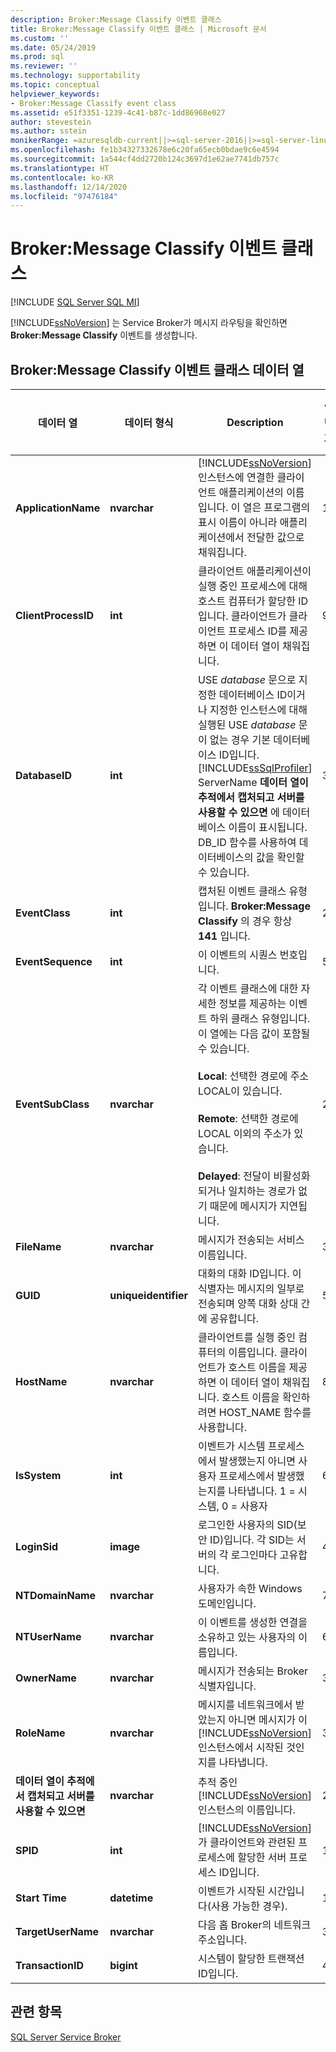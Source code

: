 ```yaml
---
description: Broker:Message Classify 이벤트 클래스
title: Broker:Message Classify 이벤트 클래스 | Microsoft 문서
ms.custom: ''
ms.date: 05/24/2019
ms.prod: sql
ms.reviewer: ''
ms.technology: supportability
ms.topic: conceptual
helpviewer_keywords:
- Broker:Message Classify event class
ms.assetid: e51f3351-1239-4c41-b87c-1dd86968e027
author: stevestein
ms.author: sstein
monikerRange: =azuresqldb-current||>=sql-server-2016||>=sql-server-linux-2017||=azuresqldb-mi-current
ms.openlocfilehash: fe1b34327332678e6c20fa65ecb0bdae9c6e4594
ms.sourcegitcommit: 1a544cf4dd2720b124c3697d1e62ae7741db757c
ms.translationtype: HT
ms.contentlocale: ko-KR
ms.lasthandoff: 12/14/2020
ms.locfileid: "97476184"
---
```

# <a name="brokermessage-classify-event-class"></a>Broker:Message Classify 이벤트 클래스

[!INCLUDE [SQL Server SQL MI](../../includes/applies-to-version/sql-asdbmi.md)]

[!INCLUDE[ssNoVersion](../../includes/ssnoversion-md.md)] 는 Service Broker가 메시지 라우팅을 확인하면 **Broker:Message Classify** 이벤트를 생성합니다.  
  
## <a name="brokermessage-classify-event-class-data-columns"></a>Broker:Message Classify 이벤트 클래스 데이터 열  
  
|데이터 열|데이터 형식|Description|열 번호|필터 가능|  
|-----------------|---------------|-----------------|-------------------|----------------|  
|**ApplicationName**|**nvarchar**|[!INCLUDE[ssNoVersion](../../includes/ssnoversion-md.md)]인스턴스에 연결한 클라이언트 애플리케이션의 이름입니다. 이 열은 프로그램의 표시 이름이 아니라 애플리케이션에서 전달한 값으로 채워집니다.|10|예|  
|**ClientProcessID**|**int**|클라이언트 애플리케이션이 실행 중인 프로세스에 대해 호스트 컴퓨터가 할당한 ID입니다. 클라이언트가 클라이언트 프로세스 ID를 제공하면 이 데이터 열이 채워집니다.|9|예|  
|**DatabaseID**|**int**|USE *database* 문으로 지정한 데이터베이스 ID이거나 지정한 인스턴스에 대해 실행된 USE *database* 문이 없는 경우 기본 데이터베이스 ID입니다. [!INCLUDE[ssSqlProfiler](../../includes/sssqlprofiler-md.md)] ServerName **데이터 열이 추적에서 캡처되고 서버를 사용할 수 있으면** 에 데이터베이스 이름이 표시됩니다. DB_ID 함수를 사용하여 데이터베이스의 값을 확인할 수 있습니다.|3|예|  
|**EventClass**|**int**|캡처된 이벤트 클래스 유형입니다. **Broker:Message Classify** 의 경우 항상 **141** 입니다.|27|예|  
|**EventSequence**|**int**|이 이벤트의 시퀀스 번호입니다.|51|예|  
|**EventSubClass**|**nvarchar**|각 이벤트 클래스에 대한 자세한 정보를 제공하는 이벤트 하위 클래스 유형입니다. 이 열에는 다음 값이 포함될 수 있습니다.<br /><br /> **Local**: 선택한 경로에 주소 LOCAL이 있습니다.<br /><br /> **Remote**:                 선택한 경로에 LOCAL 이외의 주소가 있습니다.<br /><br /> **Delayed**:                 전달이 비활성화되거나 일치하는 경로가 없기 때문에 메시지가 지연됩니다.|21|예|  
|**FileName**|**nvarchar**|메시지가 전송되는 서비스 이름입니다.|36|예|  
|**GUID**|**uniqueidentifier**|대화의 대화 ID입니다. 이 식별자는 메시지의 일부로 전송되며 양쪽 대화 상대 간에 공유합니다.|54|예|  
|**HostName**|**nvarchar**|클라이언트를 실행 중인 컴퓨터의 이름입니다. 클라이언트가 호스트 이름을 제공하면 이 데이터 열이 채워집니다. 호스트 이름을 확인하려면 HOST_NAME 함수를 사용합니다.|8|예|  
|**IsSystem**|**int**|이벤트가 시스템 프로세스에서 발생했는지 아니면 사용자 프로세스에서 발생했는지를 나타냅니다. 1 = 시스템, 0 = 사용자|60|예|  
|**LoginSid**|**image**|로그인한 사용자의 SID(보안 ID)입니다. 각 SID는 서버의 각 로그인마다 고유합니다.|41|예|  
|**NTDomainName**|**nvarchar**|사용자가 속한 Windows 도메인입니다.|7|예|  
|**NTUserName**|**nvarchar**|이 이벤트를 생성한 연결을 소유하고 있는 사용자의 이름입니다.|6|예|  
|**OwnerName**|**nvarchar**|메시지가 전송되는 Broker 식별자입니다.|37|예|  
|**RoleName**|**nvarchar**|메시지를 네트워크에서 받았는지 아니면 메시지가 이 [!INCLUDE[ssNoVersion](../../includes/ssnoversion-md.md)] 인스턴스에서 시작된 것인지를 나타냅니다.|38|예|  
|**데이터 열이 추적에서 캡처되고 서버를 사용할 수 있으면**|**nvarchar**|추적 중인 [!INCLUDE[ssNoVersion](../../includes/ssnoversion-md.md)] 인스턴스의 이름입니다.|26|예|  
|**SPID**|**int**|[!INCLUDE[ssNoVersion](../../includes/ssnoversion-md.md)] 가 클라이언트와 관련된 프로세스에 할당한 서버 프로세스 ID입니다.|12|예|  
|**Start Time**|**datetime**|이벤트가 시작된 시간입니다(사용 가능한 경우).|14|예|  
|**TargetUserName**|**nvarchar**|다음 홉 Broker의 네트워크 주소입니다.|39|예|  
|**TransactionID**|**bigint**|시스템이 할당한 트랜잭션 ID입니다.|4|예|  
  
## <a name="see-also"></a>관련 항목  
 [SQL Server Service Broker](../../database-engine/configure-windows/sql-server-service-broker.md)  
  
  
